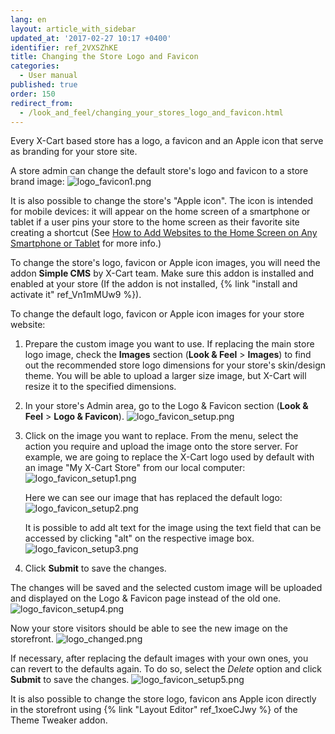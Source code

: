 ```yaml
---
lang: en
layout: article_with_sidebar
updated_at: '2017-02-27 10:17 +0400'
identifier: ref_2VXSZhKE
title: Changing the Store Logo and Favicon
categories:
  - User manual
published: true
order: 150
redirect_from:
  - /look_and_feel/changing_your_stores_logo_and_favicon.html
---
```

Every X-Cart based store has a logo, a favicon and an Apple icon that serve as branding for your store site.

A store admin can change the default store's logo and favicon to a store brand image:
![logo_favicon1.png]({{site.baseurl}}/attachments/ref_2VXSZhKE/logo_favicon1.png)
 
It is also possible to change the store's "Apple icon". The icon is intended for mobile devices: it will appear on the home screen of a smartphone or tablet if a user pins your store to the home screen as their favorite site creating a shortcut (See [How to Add Websites to the Home Screen on Any Smartphone or Tablet](https://www.howtogeek.com/196087/how-to-add-websites-to-the-home-screen-on-any-smartphone-or-tablet/ "Changing a Store Logo and Favicon") for more info.)

To change the store's logo, favicon or Apple icon images, you will need the addon **Simple CMS** by X-Cart team. Make sure this addon is installed and enabled at your store (If the addon is not installed, {% link "install and activate it" ref_Vn1mMUw9 %}).

To change the default logo, favicon or Apple icon images for your store website:

1.  Prepare the custom image you want to use. If replacing the main store logo image, check the **Images** section (**Look & Feel** > **Images**) to find out the recommended store logo dimensions
for your store's skin/design theme. You will be able to upload a larger size image, but X-Cart will resize it to the specified dimensions.

2.  In your store's Admin area, go to the Logo & Favicon section (**Look & Feel** > **Logo & Favicon**).
    ![logo_favicon_setup.png]({{site.baseurl}}/attachments/ref_2VXSZhKE/logo_favicon_setup.png)

3.  Click on the image you want to replace. From the menu, select the action you require and upload the image onto the store server. 
    For example, we are going to replace the X-Cart logo used by default with an image "My X-Cart Store" from our local computer:
    ![logo_favicon_setup1.png]({{site.baseurl}}/attachments/ref_2VXSZhKE/logo_favicon_setup1.png)

    Here we can see our image that has replaced the default logo:
    ![logo_favicon_setup2.png]({{site.baseurl}}/attachments/ref_2VXSZhKE/logo_favicon_setup2.png)
    
    It is possible to add alt text for the image using the text field that can be accessed by clicking "alt" on the respective image box.
    ![logo_favicon_setup3.png]({{site.baseurl}}/attachments/ref_2VXSZhKE/logo_favicon_setup3.png)

4.  Click **Submit** to save the changes. 

The changes will be saved and the selected custom image will be uploaded and displayed on the Logo & Favicon page instead of the old one. 
    ![logo_favicon_setup4.png]({{site.baseurl}}/attachments/ref_2VXSZhKE/logo_favicon_setup4.png)
    
Now your store visitors should be able to see the new image on the storefront. 
    ![logo_changed.png]({{site.baseurl}}/attachments/ref_2VXSZhKE/logo_changed.png)

If necessary, after replacing the default images with your own ones, you can revert to the defaults again. To do so, select the *Delete* option and click **Submit** to save the changes.
![logo_favicon_setup5.png]({{site.baseurl}}/attachments/ref_2VXSZhKE/logo_favicon_setup5.png)

It is also possible to change the store logo, favicon ans Apple icon directly in the storefront using {% link "Layout Editor" ref_1xoeCJwy %} of the Theme Tweaker addon.

